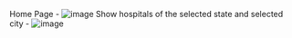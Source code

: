 Home Page - 
![image](https://user-images.githubusercontent.com/109667599/202998587-daaefbbf-8e96-4ad7-a6d1-920b4f7d7d10.png)
Show hospitals of the selected state and selected city - 
![image](https://user-images.githubusercontent.com/109667599/202998710-4b3de3a9-0e1a-4f4e-82e8-2eba9eea9b68.png)
